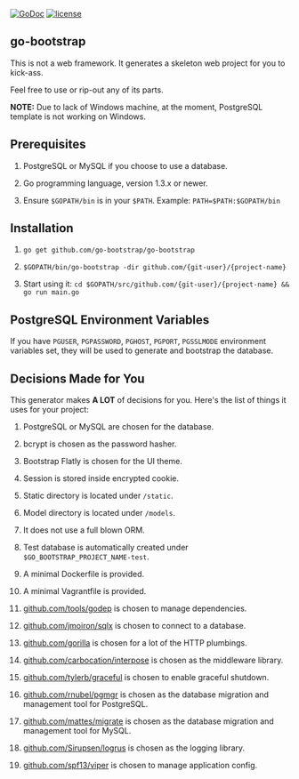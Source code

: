 [![GoDoc](https://godoc.org/github.com/go-bootstrap/go-bootstrap?status.svg)](http://godoc.org/github.com/go-bootstrap/go-bootstrap)
[![license](http://img.shields.io/badge/license-MIT-red.svg?style=flat)](https://raw.githubusercontent.com/go-bootstrap/go-bootstrap/master/LICENSE.md)

## go-bootstrap

This is not a web framework. It generates a skeleton web project for you to kick-ass.

Feel free to use or rip-out any of its parts.

**NOTE:** Due to lack of Windows machine, at the moment, PostgreSQL template is not working on Windows.


## Prerequisites

1. PostgreSQL or MySQL if you choose to use a database.

2. Go programming language, version 1.3.x or newer.

3. Ensure `$GOPATH/bin` is in your `$PATH`. Example: `PATH=$PATH:$GOPATH/bin`

## Installation

1. `go get github.com/go-bootstrap/go-bootstrap`

2. `$GOPATH/bin/go-bootstrap -dir github.com/{git-user}/{project-name}`

3. Start using it: `cd $GOPATH/src/github.com/{git-user}/{project-name} && go run main.go`


## PostgreSQL Environment Variables

If you have `PGUSER`, `PGPASSWORD`, `PGHOST`, `PGPORT`, `PGSSLMODE` environment variables set,
they will be used to generate and bootstrap the database.


## Decisions Made for You

This generator makes **A LOT** of decisions for you. Here's the list of things it uses for your project:

1. PostgreSQL or MySQL are chosen for the database.

2. bcrypt is chosen as the password hasher.

3. Bootstrap Flatly is chosen for the UI theme.

4. Session is stored inside encrypted cookie.

5. Static directory is located under `/static`.

6. Model directory is located under `/models`.

7. It does not use a full blown ORM.

8. Test database is automatically created under `$GO_BOOTSTRAP_PROJECT_NAME-test`.

9. A minimal Dockerfile is provided.

10. A minimal Vagrantfile is provided.

11. [github.com/tools/godep](https://github.com/tools/godep) is chosen to manage dependencies.

12. [github.com/jmoiron/sqlx](https://github.com/jmoiron/sqlx) is chosen to connect to a database.

13. [github.com/gorilla](https://github.com/gorilla) is chosen for a lot of the HTTP plumbings.

14. [github.com/carbocation/interpose](https://github.com/carbocation/interpose) is chosen as the middleware library.

15. [github.com/tylerb/graceful](https://github.com/tylerb/graceful) is chosen to enable graceful shutdown.

16. [github.com/rnubel/pgmgr](https://github.com/rnubel/pgmgr) is chosen as the database migration and management tool for PostgreSQL.

17. [github.com/mattes/migrate](https://github.com/mattes/migrate) is chosen as the database migration and management tool for MySQL.

18. [github.com/Sirupsen/logrus](https://github.com/Sirupsen/logrus) is chosen as the logging library.

19. [github.com/spf13/viper](https://github.com/spf13/viper) is chosen to manage application config.

